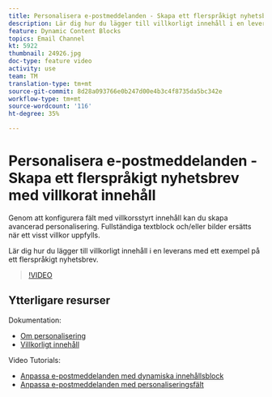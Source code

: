 ```yaml
---
title: Personalisera e-postmeddelanden - Skapa ett flerspråkigt nyhetsbrev med villkorat innehåll
description: Lär dig hur du lägger till villkorligt innehåll i en leverans med ett exempel på ett flerspråkigt nyhetsbrev.
feature: Dynamic Content Blocks
topics: Email Channel
kt: 5922
thumbnail: 24926.jpg
doc-type: feature video
activity: use
team: TM
translation-type: tm+mt
source-git-commit: 8d28a093766e0b247d00e4b3c4f8735da5bc342e
workflow-type: tm+mt
source-wordcount: '116'
ht-degree: 35%

---
```



# Personalisera e-postmeddelanden - Skapa ett flerspråkigt nyhetsbrev med villkorat innehåll

Genom att konfigurera fält med villkorsstyrt innehåll kan du skapa avancerad personalisering. Fullständiga textblock och/eller bilder ersätts när ett visst villkor uppfylls.

Lär dig hur du lägger till villkorligt innehåll i en leverans med ett exempel på ett flerspråkigt nyhetsbrev.

>[!VIDEO](https://video.tv.adobe.com/v/24926?quality=12)

## Ytterligare resurser

Dokumentation:

* [Om personalisering](https://docs.adobe.com/content/help/sv-SE/campaign-classic/using/sending-messages/personalizing-deliveries/about-personalization.html)
* [Villkorligt innehåll](https://docs.adobe.com/content/help/en/campaign-classic/using/sending-messages/personalizing-deliveries/conditional-content.html)

Video Tutorials:

* [Anpassa e-postmeddelanden med dynamiska innehållsblock](/help/acc/sending-messages/email-channel/personalization-with-dynamic-content-blocks.md)
* [Anpassa e-postmeddelanden med personaliseringsfält](/help/acc/sending-messages/email-channel/personalizing-emails-using-personalization-fields.md)
